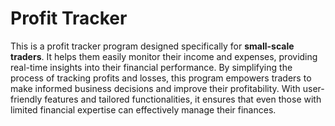 # Profit Tracker

This is a profit tracker program designed specifically for **small-scale traders**. It helps them easily monitor their income and expenses, providing real-time insights into their financial performance. By simplifying the process of tracking profits and losses, this program empowers traders to make informed business decisions and improve their profitability. With user-friendly features and tailored functionalities, it ensures that even those with limited financial expertise can effectively manage their finances.